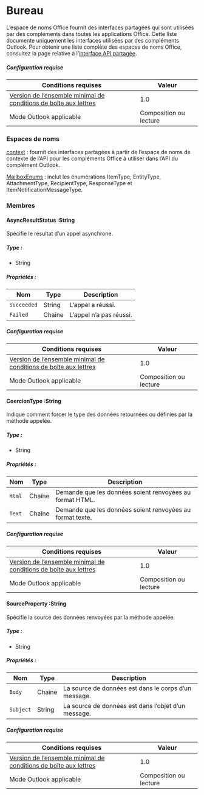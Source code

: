  

# <a name="office"></a>Bureau

L’espace de noms Office fournit des interfaces partagées qui sont utilisées par des compléments dans toutes les applications Office. Cette liste documente uniquement les interfaces utilisées par des compléments Outlook. Pour obtenir une liste complète des espaces de noms Office, consultez la page relative à l’[interface API partagée](../shared/shared-api.md).

##### <a name="requirements"></a>Configuration requise

|Conditions requises| Valeur|
|---|---|
|[Version de l’ensemble minimal de conditions de boîte aux lettres](./tutorial-api-requirement-sets.md)| 1.0|
|Mode Outlook applicable| Composition ou lecture|

### <a name="namespaces"></a>Espaces de noms

[context](Office.context.md) : fournit des interfaces partagées à partir de l’espace de noms de contexte de l’API pour les compléments Office à utiliser dans l’API du complément Outlook.

[MailboxEnums](Office.MailboxEnums.md) : inclut les énumérations ItemType, EntityType, AttachmentType, RecipientType, ResponseType et ItemNotificationMessageType.

### <a name="members"></a>Membres

####  <a name="asyncresultstatus-:string"></a>AsyncResultStatus :String

Spécifie le résultat d’un appel asynchrone.

##### <a name="type:"></a>Type :

*   String

##### <a name="properties:"></a>Propriétés :

|Nom| Type| Description|
|---|---|---|
|`Succeeded`| String|L’appel a réussi.|
|`Failed`| Chaîne|L’appel n’a pas réussi.|

##### <a name="requirements"></a>Configuration requise

|Conditions requises| Valeur|
|---|---|
|[Version de l’ensemble minimal de conditions de boîte aux lettres](./tutorial-api-requirement-sets.md)| 1.0|
|Mode Outlook applicable| Composition ou lecture|
####  <a name="coerciontype-:string"></a>CoercionType :String

Indique comment forcer le type des données retournées ou définies par la méthode appelée.

##### <a name="type:"></a>Type :

*   String

##### <a name="properties:"></a>Propriétés :

|Nom| Type| Description|
|---|---|---|
|`Html`| Chaîne|Demande que les données soient renvoyées au format HTML.|
|`Text`| Chaîne|Demande que les données soient renvoyées au format texte.|

##### <a name="requirements"></a>Configuration requise

|Conditions requises| Valeur|
|---|---|
|[Version de l’ensemble minimal de conditions de boîte aux lettres](./tutorial-api-requirement-sets.md)| 1.0|
|Mode Outlook applicable| Composition ou lecture|
####  <a name="sourceproperty-:string"></a>SourceProperty :String

Spécifie la source des données renvoyées par la méthode appelée.

##### <a name="type:"></a>Type :

*   String

##### <a name="properties:"></a>Propriétés :

|Nom| Type| Description|
|---|---|---|
|`Body`| Chaîne|La source de données est dans le corps d’un message.|
|`Subject`| String|La source de données est dans l’objet d’un message.|

##### <a name="requirements"></a>Configuration requise

|Conditions requises| Valeur|
|---|---|
|[Version de l’ensemble minimal de conditions de boîte aux lettres](./tutorial-api-requirement-sets.md)| 1.0|
|Mode Outlook applicable| Composition ou lecture|
